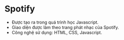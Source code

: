 # Spotify
- Được tạo ra trong quá trình học Javascript. 
- Giao diện được làm theo trang phát nhạc của Spotify. 
- Công nghệ sử dụng: HTML, CSS, Javascript.
